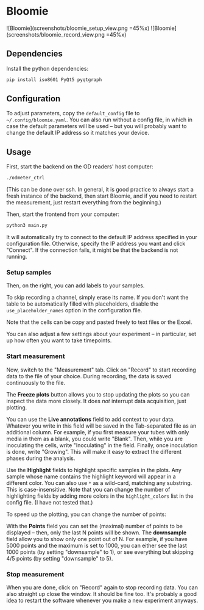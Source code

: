 # Bloomie

![Bloomie](screenshots/bloomie_setup_view.png =45%x) ![Bloomie](screenshots/bloomie_record_view.png =45%x) 

## Dependencies

Install the python dependencies:

```bash
pip install iso8601 PyQt5 pyqtgraph
```

## Configuration

To adjust parameters, copy the `default_config` file to `~/.config/bloomie.yaml`.
You can also run without a config file, in which in case the default parameters will be used – but you will probably want to change the default IP address so it matches your device.

## Usage

First, start the backend on the OD readers' host computer:
```bash
./odmeter_ctrl
```
(This can be done over ssh. In general, it is good practice to always start a fresh instance of the backend, then start Bloomie, and if you need to restart the measurement, just restart everything from the beginning.)

Then, start the frontend from your computer:

```bash
python3 main.py
```

It will automatically try to connect to the default IP address specified in your configuration file.
Otherwise, specify the IP address you want and click "Connect". If the connection fails, it might be that the backend is not running.

### Setup samples

Then, on the right, you can add labels to your samples. 

To skip recording a channel, simply erase its name. If you don't want the table to be automatically filled with placeholders, disable the `use_placeholder_names` option in the configuration file.

Note that the cells can be copy and pasted freely to text files or the Excel.

You can also adjust a few settings about your experiment – in particular, set up how often you want to take timepoints.

### Start measurement

Now, switch to the "Measurement" tab. Click on "Record" to start recording data to the file of your choice.
During recording, the data is saved continuously to the file.

The **Freeze plots** button allows you to stop updating the plots so you can inspect the data more closely. It does *not* interrupt data acquisition, just plotting.

You can use the **Live annotations** field to add context to your data. Whatever you write in this field will be saved in the Tab-separated file as an additional column.
For example, if you first measure your tubes with only media in them as a blank, you could write "Blank". Then, while you are inoculating the cells, write "Inoculating" in the field. Finally, once inoculation is done, write "Growing". This will make it easy to extract the different phases during the analysis.

Use the **Highlight** fields to highlight specific samples in the plots. Any sample whose name contains the highlight keyword will appear in a different color. 
You can also use `*` as a wild-card, matching any substring.
This is case-insensitive. 
Note that you can change the number of highlighting fields by adding more colors in the `highlight_colors` list in the config file. (I have not tested that.)

To speed up the plotting, you can change the number of points:

With the **Points** field you can set the (maximal) number of points to be displayed – then, only the last N points will be shown.
The **downsample** field allow you to show only one point out of N.
For example, if you have 5000 points and the maximum is set to 1000, you can either see the last 1000 points (by setting "downsample" to 1), or see everything but skipping 4/5 points (by setting "downsample" to 5).

### Stop measurement

When you are done, click on "Record" again to stop recording data. You can also straight up close the window. It should be fine too. It's probably a good idea to restart the software whenever you make a new experiment anyways.

